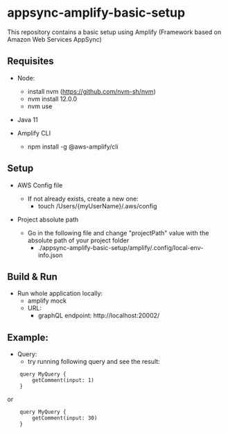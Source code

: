 # appsync-amplify-basic-setup
This repository contains a basic setup using Amplify (Framework based on Amazon Web Services AppSync)


## Requisites

* Node:
    * install nvm (https://github.com/nvm-sh/nvm)
    * nvm install 12.0.0
    * nvm use

* Java 11

* Amplify CLI
    * npm install -g @aws-amplify/cli

## Setup

* AWS Config file
    * If not already exists, create a new one:
        * touch /Users/{myUserName}/.aws/config

* Project absolute path
    * Go in the following file and change "projectPath" value with the absolute path of your project folder
        * ./appsync-amplify-basic-setup/amplify/.config/local-env-info.json

## Build & Run

* Run whole application locally:
    * amplify mock
    * URL:
        * graphQL endpoint: http://localhost:20002/

## Example:

* Query:
    * try running following query and see the result:

```
    query MyQuery {
        getComment(input: 1)
    }
```

or

```
    query MyQuery {
        getComment(input: 30)
    }
```
